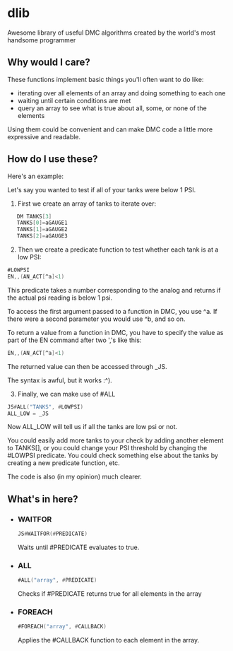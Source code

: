 # dlib
Awesome library of useful DMC algorithms created by the world's most handsome programmer

## Why would I care?
These functions implement basic things you'll often want to do like:
 - iterating over all elements of an array and doing something to each one
 - waiting until certain conditions are met
 - query an array to see what is true about all, some, or none of the elements

Using them could be convenient and can make DMC code a little more expressive and readable.

## How do I use these?

Here's an example:

Let's say you wanted to test if all of your tanks were below 1 PSI.

1. First we create an array of tanks to iterate over:
```asm
   DM TANKS[3]   
   TANKS[0]=aGAUGE1
   TANKS[1]=aGAUGE2
   TANKS[2]=aGAUGE3
```
2. Then we create a predicate function to test whether each tank is at a low PSI:
```asm
#LOWPSI
EN,,(AN_ACT[^a]<1)
```
This predicate takes a number corresponding to the analog and returns if the actual psi reading is below 1 psi.

To access the first argument passed to a function in DMC, you use ^a. If there were a second parameter you would use ^b, and so on.

To return a value from a function in DMC, you have to specify the value as part of the EN command after two ','s like this:

```asm
EN,,(AN_ACT[^a]<1)
```
The returned value can then be accessed through _JS.

The syntax is awful, but it works :^).

3. Finally, we can make use of #ALL
```asm
JS#ALL("TANKS", #LOWPSI)
ALL_LOW = _JS
```

Now ALL_LOW will tell us if all the tanks are low psi or not.

You could easily add more tanks to your check by adding another element to TANKS[], or you could change your PSI threshold by changing the #LOWPSI predicate.
You could check something else about the tanks by creating a new predicate function, etc.

The code is also (in my opinion) much clearer.

## What's in here?

- ### WAITFOR
  ```asm
  JS#WAITFOR(#PREDICATE)
  ```
  Waits until #PREDICATE evaluates to true.

- ### ALL
  ```asm
  #ALL("array", #PREDICATE)
  ```
  Checks if #PREDICATE returns true for all elements in the array

- ### FOREACH
  ```asm
  #FOREACH("array", #CALLBACK)
  ```
  Applies the #CALLBACK function to each element in the array. 
  
